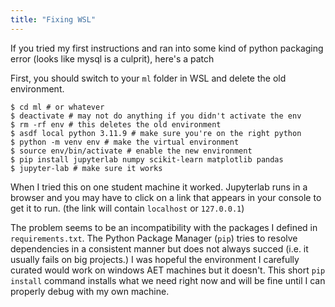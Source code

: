 ```yaml
---
title: "Fixing WSL"
---
```



If you tried my first instructions and ran into some kind of python packaging error (looks like mysql is a culprit), here's a patch

First, you should switch to your `ml` folder in WSL and delete the old environment.

```shell
$ cd ml # or whatever
$ deactivate # may not do anything if you didn't activate the env
$ rm -rf env # this deletes the old environment
$ asdf local python 3.11.9 # make sure you're on the right python
$ python -m venv env # make the virtual environment
$ source env/bin/activate # enable the new environment
$ pip install jupyterlab numpy scikit-learn matplotlib pandas
$ jupyter-lab # make sure it works
```
When I tried this on one student machine it worked. Jupyterlab runs in a browser and you may have to click on a link that appears in your console to get it to run. (the link will contain `localhost` or `127.0.0.1`)

The problem seems to be an incompatibility with the packages I defined in `requirements.txt`. The Python Package Manager (`pip`) tries to resolve dependencies in a consistent manner but does not always succed (i.e. it usually fails on big projects.) I was hopeful the environment I carefully curated would work on windows AET machines but it doesn't. This short `pip install` command installs what we need right now and will be fine until I can properly debug with my own machine.
